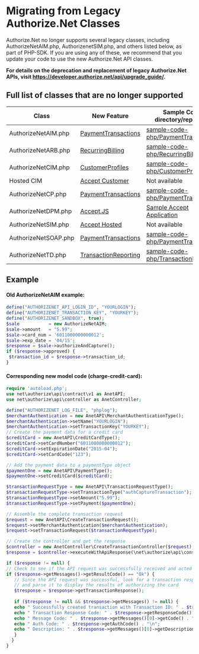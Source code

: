 # Migrating from Legacy Authorize.Net Classes

Authorize.Net no longer supports several legacy classes, including AuthorizeNetAIM.php, AuthorizenetSIM.php, and others listed below, as part of PHP-SDK. If you are using any of these, we recommend that you update your code to use the new Authorize.Net API classes.

**For details on the deprecation and replacement of legacy Authorize.Net APIs, visit https://developer.authorize.net/api/upgrade_guide/.**

## Full list of classes that are no longer supported
| Class                | New Feature                                                                                                                                                    | Sample Codes directory/repository                                                 |
|----------------------|----------------------------------------------------------------------------------------------------------------------------------------------------------------|---------------------------------------------------------------------------------------------------------------------------|
| AuthorizeNetAIM.php  | [PaymentTransactions](https://developer.authorize.net/api/reference/index.html#payment-transactions)                                                           | [sample-code-php/PaymentTransactions](https://github.com/AuthorizeNet/sample-code-php/tree/master/PaymentTransactions)    |
| AuthorizeNetARB.php  | [RecurringBilling](https://developer.authorize.net/api/reference/index.html#recurring-billing)                                                                 | [sample-code-php/RecurringBilling](https://github.com/AuthorizeNet/sample-code-php/tree/master/RecurringBilling)          | 
| AuthorizeNetCIM.php  | [CustomerProfiles](https://developer.authorize.net/api/reference/index.html#customer-profiles)                                                                 | [sample-code-php/CustomerProfiles](https://github.com/AuthorizeNet/sample-code-php/tree/master/CustomerProfiles)          |
| Hosted CIM           | [Accept Customer](https://developer.authorize.net/content/developer/en_us/api/reference/features/customer_profiles.html#Using_the_Accept_Customer_Hosted_Form) | Not available                                                                                                                         |
| AuthorizeNetCP.php   | [PaymentTransactions](https://developer.authorize.net/api/reference/index.html#payment-transactions)                                                           | [sample-code-php/PaymentTransactions](https://github.com/AuthorizeNet/sample-code-php/tree/master/PaymentTransactions)    |
| AuthorizeNetDPM.php  | [Accept.JS](https://developer.authorize.net/api/reference/features/acceptjs.html)                                                                              | [Sample Accept Application](https://github.com/AuthorizeNet/accept-sample-app)                                            |
| AuthorizeNetSIM.php  | [Accept Hosted](https://developer.authorize.net/content/developer/en_us/api/reference/features/accept_hosted.html)                                             | Not available                                                                                                                         |
| AuthorizeNetSOAP.php | [PaymentTransactions](https://developer.authorize.net/api/reference/index.html#payment-transactions)                                                           | [sample-code-php/PaymentTransactions](https://github.com/AuthorizeNet/sample-code-php/tree/master/PaymentTransactions)    |
| AuthorizeNetTD.php   | [TransactionReporting](https://developer.authorize.net/api/reference/index.html#transaction-reporting)                                                         | [sample-code-php/TransactionReporting/](https://github.com/AuthorizeNet/sample-code-php/tree/master/TransactionReporting) |

## Example 
#### Old AuthorizeNetAIM example: 
   ```php
define("AUTHORIZENET_API_LOGIN_ID", "YOURLOGIN");
define("AUTHORIZENET_TRANSACTION_KEY", "YOURKEY");
define("AUTHORIZENET_SANDBOX", true);
$sale           = new AuthorizeNetAIM;
$sale->amount   = "5.99";
$sale->card_num = '6011000000000012';
$sale->exp_date = '04/15';
$response = $sale->authorizeAndCapture();
if ($response->approved) {
    $transaction_id = $response->transaction_id;
}
```
#### Corresponding new model code (charge-credit-card):
   ```php
require 'autoload.php';
use net\authorize\api\contract\v1 as AnetAPI;
use net\authorize\api\controller as AnetController;

define("AUTHORIZENET_LOG_FILE", "phplog");
$merchantAuthentication = new AnetAPI\MerchantAuthenticationType();
$merchantAuthentication->setName("YOURLOGIN");
$merchantAuthentication->setTransactionKey("YOURKEY");
// Create the payment data for a credit card
$creditCard = new AnetAPI\CreditCardType();
$creditCard->setCardNumber("6011000000000012");
$creditCard->setExpirationDate("2015-04");
$creditCard->setCardCode("123");

// Add the payment data to a paymentType object
$paymentOne = new AnetAPI\PaymentType();
$paymentOne->setCreditCard($creditCard);

$transactionRequestType = new AnetAPI\TransactionRequestType();
$transactionRequestType->setTransactionType("authCaptureTransaction");
$transactionRequestType->setAmount("5.99");
$transactionRequestType->setPayment($paymentOne);

// Assemble the complete transaction request
$request = new AnetAPI\CreateTransactionRequest();
$request->setMerchantAuthentication($merchantAuthentication);
$request->setTransactionRequest($transactionRequestType);

// Create the controller and get the response
$controller = new AnetController\CreateTransactionController($request);
$response = $controller->executeWithApiResponse(\net\authorize\api\constants\ANetEnvironment::SANDBOX);

if ($response != null) {
// Check to see if the API request was successfully received and acted upon
if ($response->getMessages()->getResultCode() == "Ok") {
      // Since the API request was successful, look for a transaction response
      // and parse it to display the results of authorizing the card
      $tresponse = $response->getTransactionResponse();
        
      if ($tresponse != null && $tresponse->getMessages() != null) {
      echo " Successfully created transaction with Transaction ID: " . $tresponse->getTransId() . "\n";
      echo " Transaction Response Code: " . $tresponse->getResponseCode() . "\n";
      echo " Message Code: " . $tresponse->getMessages()[0]->getCode() . "\n";
      echo " Auth Code: " . $tresponse->getAuthCode() . "\n";
      echo " Description: " . $tresponse->getMessages()[0]->getDescription() . "\n";
      }
     }
} 
```
